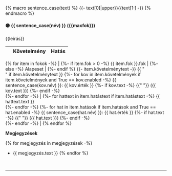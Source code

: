 {% macro sentence_case(text) %}
    {{- text[0]|upper}}{{text[1:] -}}
{% endmacro %}
#### 🟣 {{ sentence_case(név) }} ({{maxfok}})

{{leírás}}

| |  Követelmény | Hatás  |
| :----------- | :----------- | :----------- |
{% for item in fokok -%}
|
{%- if item.fok > 0 -%}
{{ item.fok }}.fok |
{%- else -%}
Alapeset |
{%- endif %}
{{- item.követelménytext -}} {{ "<br />" if item.követelménytext }}
{%- for kov in item.követelmények if item.követelmények and True == kov.enabled -%}
{{ sentence_case(kov.név) }}: {{ kov.érték }}
{%- if kov.text -%}
{{" "}} ({{ kov.text }})
{%- endif -%}
<br />
{%- endfor -%}
 | {%- for hattext in item.hatástext if item.hatástext -%}
{{ hattext.text }}<br />
{%- endfor -%}
{%- for hat in item.hatások if item.hatások and True == hat.enabled  -%}
{{ sentence_case(hat.név) }}: {{ hat.érték }}
{%- if hat.text -%}
{{" "}} ({{ hat.text }})
{%- endif -%}
<br />
{%- endfor -%}
 |
{% endfor %}
<br />

**Megjegyzések**

{% for megjegyzés in megjegyzések -%}
- {{ megjegyzés.text }}
{% endfor %}
<br />

---

